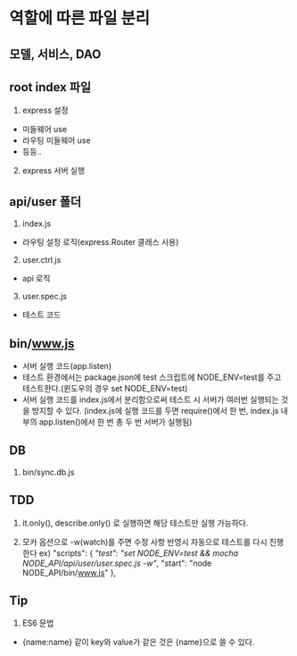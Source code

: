 
# 역할에 따른 파일 분리

## 모델, 서비스, DAO

## root index 파일
1. express 설정
- 미들웨어 use
- 라우팅 미들웨어 use
- 등등..
2. express 서버 실행

## api/user 폴더
1. index.js
- 라우팅 설정 로직(express.Router 클래스 사용)
2. user.ctrl.js
- api 로직
3. user.spec.js
- 테스트 코드

## bin/www.js
- 서버 실행 코드(app.listen)
- 테스트 환경에서는 package.json에 test 스크립트에  NODE_ENV=test를 주고 테스트한다.(윈도우의 경우 set NODE_ENV=test)
- 서버 실행 코드를 index.js에서 분리함으로써 테스트 시 서버가 여러번 실행되는 것을 방지할 수 있다.
(index.js에 실행 코드를 두면 require()에서 한 번, index.js 내부의 app.listen()에서 한 번 총 두 번 서버가 실행됨) 

## DB
1. bin/sync.db.js


## TDD
1. it.only(), describe.only() 로 실행하면 해당 테스트만 실행 가능하다.

2. 모카 옵션으로 -w(watch)를 주면 수정 사항 반영시 자동으로 테스트를 다시 진행한다
   ex) "scripts": {
    <em>"test": "set NODE_ENV=test && mocha NODE_API/api/user/user.spec.js -w"</em>,
    "start": "node NODE_API/bin/www.js"
  },


## Tip
1. ES6 문법
- {name:name} 같이 key와 value가 같은 것은 {name}으로 쓸 수 있다.